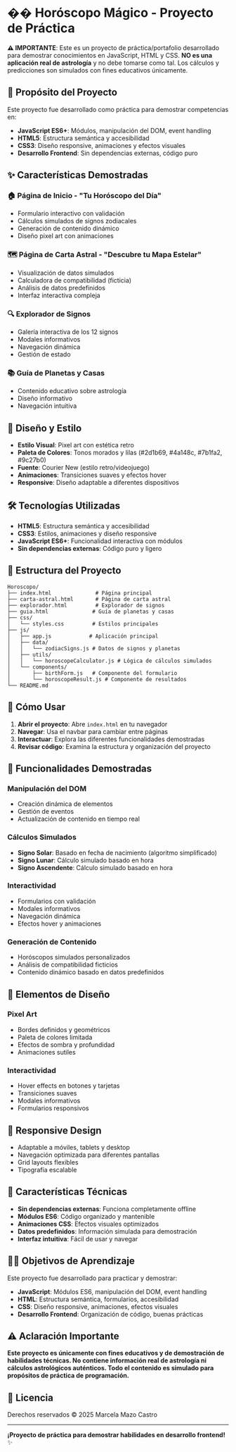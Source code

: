 # �� Horóscopo Mágico - Proyecto de Práctica

**⚠️ IMPORTANTE**: Este es un proyecto de práctica/portafolio desarrollado para demostrar conocimientos en JavaScript, HTML y CSS. **NO es una aplicación real de astrología** y no debe tomarse como tal. Los cálculos y predicciones son simulados con fines educativos únicamente.

## 🎯 Propósito del Proyecto

Este proyecto fue desarrollado como práctica para demostrar competencias en:
- **JavaScript ES6+**: Módulos, manipulación del DOM, event handling
- **HTML5**: Estructura semántica y accesibilidad
- **CSS3**: Diseño responsive, animaciones y efectos visuales
- **Desarrollo Frontend**: Sin dependencias externas, código puro

## ✨ Características Demostradas

### 🏠 Página de Inicio - "Tu Horóscopo del Día"
- Formulario interactivo con validación
- Cálculos simulados de signos zodiacales
- Generación de contenido dinámico
- Diseño pixel art con animaciones

### 🗺️ Página de Carta Astral - "Descubre tu Mapa Estelar"
- Visualización de datos simulados
- Calculadora de compatibilidad (ficticia)
- Análisis de datos predefinidos
- Interfaz interactiva compleja

### 🔍 Explorador de Signos
- Galería interactiva de los 12 signos
- Modales informativos
- Navegación dinámica
- Gestión de estado

### 📚 Guía de Planetas y Casas
- Contenido educativo sobre astrología
- Diseño informativo
- Navegación intuitiva

## 🎨 Diseño y Estilo

- **Estilo Visual**: Pixel art con estética retro
- **Paleta de Colores**: Tonos morados y lilas (#2d1b69, #4a148c, #7b1fa2, #9c27b0)
- **Fuente**: Courier New (estilo retro/videojuego)
- **Animaciones**: Transiciones suaves y efectos hover
- **Responsive**: Diseño adaptable a diferentes dispositivos

## 🛠️ Tecnologías Utilizadas

- **HTML5**: Estructura semántica y accesibilidad
- **CSS3**: Estilos, animaciones y diseño responsive
- **JavaScript ES6+**: Funcionalidad interactiva con módulos
- **Sin dependencias externas**: Código puro y ligero

## 📁 Estructura del Proyecto

```
Horoscopo/
├── index.html              # Página principal
├── carta-astral.html       # Página de carta astral
├── explorador.html         # Explorador de signos
├── guia.html              # Guía de planetas y casas
├── css/
│   └── styles.css         # Estilos principales
├── js/
│   ├── app.js            # Aplicación principal
│   ├── data/
│   │   └── zodiacSigns.js # Datos de signos y planetas
│   ├── utils/
│   │   └── horoscopeCalculator.js # Lógica de cálculos simulados
│   └── components/
│       ├── birthForm.js   # Componente del formulario
│       └── horoscopeResult.js # Componente de resultados
└── README.md
```

## 🚀 Cómo Usar

1. **Abrir el proyecto**: Abre `index.html` en tu navegador
2. **Navegar**: Usa el navbar para cambiar entre páginas
3. **Interactuar**: Explora las diferentes funcionalidades demostradas
4. **Revisar código**: Examina la estructura y organización del proyecto

## 🎯 Funcionalidades Demostradas

### Manipulación del DOM
- Creación dinámica de elementos
- Gestión de eventos
- Actualización de contenido en tiempo real

### Cálculos Simulados
- **Signo Solar**: Basado en fecha de nacimiento (algoritmo simplificado)
- **Signo Lunar**: Cálculo simulado basado en hora
- **Signo Ascendente**: Cálculo simulado basado en hora

### Interactividad
- Formularios con validación
- Modales informativos
- Navegación dinámica
- Efectos hover y animaciones

### Generación de Contenido
- Horóscopos simulados personalizados
- Análisis de compatibilidad ficticios
- Contenido dinámico basado en datos predefinidos

## 🎨 Elementos de Diseño

### Pixel Art
- Bordes definidos y geométricos
- Paleta de colores limitada
- Efectos de sombra y profundidad
- Animaciones sutiles

### Interactividad
- Hover effects en botones y tarjetas
- Transiciones suaves
- Modales informativos
- Formularios responsivos

## 📱 Responsive Design

- Adaptable a móviles, tablets y desktop
- Navegación optimizada para diferentes pantallas
- Grid layouts flexibles
- Tipografía escalable

## 🔮 Características Técnicas

- **Sin dependencias externas**: Funciona completamente offline
- **Módulos ES6**: Código organizado y mantenible
- **Animaciones CSS**: Efectos visuales optimizados
- **Datos predefinidos**: Información simulada para demostración
- **Interfaz intuitiva**: Fácil de usar y navegar

## 👨‍💻 Objetivos de Aprendizaje

Este proyecto fue desarrollado para practicar y demostrar:
- **JavaScript**: Módulos ES6, manipulación del DOM, event handling
- **HTML**: Estructura semántica, formularios, accesibilidad
- **CSS**: Diseño responsive, animaciones, efectos visuales
- **Desarrollo Frontend**: Organización de código, buenas prácticas

## ⚠️ Aclaración Importante

**Este proyecto es únicamente con fines educativos y de demostración de habilidades técnicas. No contiene información real de astrología ni cálculos astrológicos auténticos. Todo el contenido es simulado para propósitos de práctica de programación.**

## 📄 Licencia

Derechos reservados © 2025 Marcela Mazo Castro

---

**¡Proyecto de práctica para demostrar habilidades en desarrollo frontend!** ✨ 